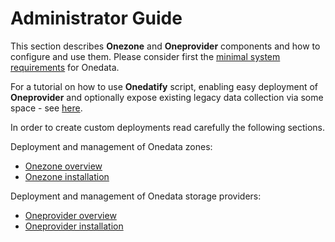 # Administrator Guide

This section describes **Onezone** and **Oneprovider** components and how to
configure and use them. Please consider first the
[minimal system requirements](system_requirements.md) for Onedata.

For a tutorial on how to use **Onedatify** script, enabling easy deployment of
**Oneprovider** and optionally expose existing legacy data collection via some space - see [here](./administering_onedata/onedatify_deploy_with_import.md).

In order to create custom deployments read carefully the following sections.

Deployment and management of Onedata zones:
* [Onezone overview](./administering_onedata/onezone_overview.md)
* [Onezone installation](./administering_onedata/onezone_tutorial.md)

Deployment and management of Onedata storage providers:
* [Oneprovider overview](./administering_onedata/provider_overview.md)
* [Oneprovider installation](./administering_onedata/oneprovider_tutorial.md)



